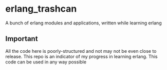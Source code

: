# erlang_trashcan
A bunch of erlang modules and applications, written while learning erlang
## Important
All the code here is poorly-structured and not may not be even close to release. This repo is an indicator of my progress in learning erlang. This code can be used in any way possible
